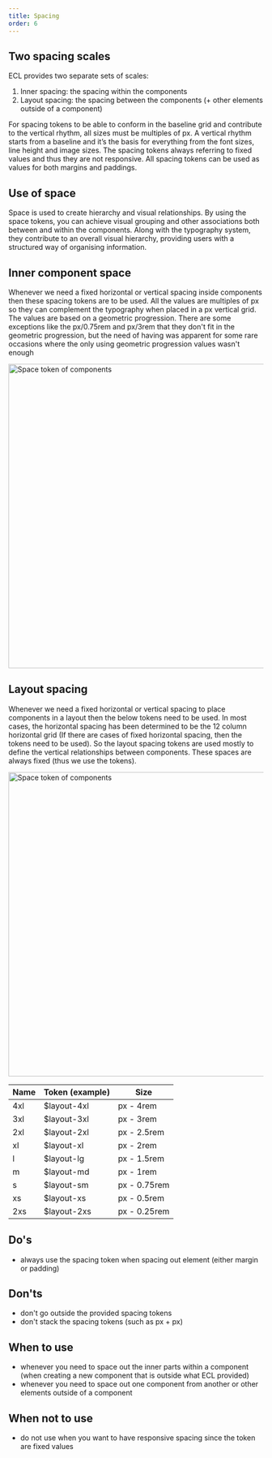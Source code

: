```yaml
---
title: Spacing
order: 6
---
```




## Two spacing scales

ECL provides two separate sets of scales:

1. Inner spacing: the spacing within the components
2. Layout spacing: the spacing between the components (+ other elements outside of a component)

For spacing tokens to be able to conform in the baseline grid and contribute to the vertical rhythm, all sizes must be multiples of <RemToPixels rem="0.25" />px. A vertical rhythm starts from a baseline and it’s the basis for everything from the font sizes, line height and image sizes. The spacing tokens always referring to fixed values and thus they are not responsive. All spacing tokens can be used as values for both margins and paddings.

## Use of space

Space is used to create hierarchy and visual relationships. By using the space tokens, you can achieve visual grouping and other associations both between and within the components. Along with the typography system, they contribute to an overall visual hierarchy, providing users with a structured way of organising information.

## Inner component space

Whenever we need a fixed horizontal or vertical spacing inside components then these spacing tokens are to be used. All the values are multiples of <RemToPixels rem="0.25" />px so they can complement the typography when placed in a <RemToPixels rem="0.25" />px vertical grid. The values are based on a geometric progression. There are some exceptions like the <RemToPixels rem="0.75" />px/0.75rem and <RemToPixels rem="3" />px/3rem that they don't fit in the geometric progression, but the need of having was apparent for some rare occasions where the only using geometric progression values wasn't enough

<img src="https://inno-ecl.s3.amazonaws.com/media/images/EC/Spacing/Spacing%20-%20Inner%20component%20scale.png" srcset="https://inno-ecl.s3.amazonaws.com/media/images/EC/Spacing/Spacing%20-%20Inner%20component%20scale%20-%20Mobile.png 598w, https://inno-ecl.s3.amazonaws.com/media/images/EC/Spacing/Spacing%20-%20Inner%20component%20scale.png 734w" alt="Space token of components" width="600" />

## Layout spacing

Whenever we need a fixed horizontal or vertical spacing to place components in a layout then the below tokens need to be used. In most cases, the horizontal spacing has been determined to be the 12 column horizontal grid (If there are cases of fixed horizontal spacing, then the tokens need to be used). So the layout spacing tokens are used mostly to define the vertical relationships between components. These spaces are always fixed (thus we use the tokens).

<img src="https://inno-ecl.s3.amazonaws.com/media/images/EC/Spacing/Spacing%20-%20Layout%20scale.png" srcset="https://inno-ecl.s3.amazonaws.com/media/images/EC/Spacing/Spacing%20-%20Layout%20scale%20-%20Mobile.png 598w, https://inno-ecl.s3.amazonaws.com/media/images/EC/Spacing/Spacing%20-%20Layout%20scale.png 734w" alt="Space token of components" width="600" />

<!-- prettier-ignore-start -->
| Name | Token (example) | Size                                   |
| ---- | --------------- | -------------------------------------- |
| 4xl  | $layout-4xl     | <RemToPixels rem="4" />px - 4rem       |
| 3xl  | $layout-3xl     | <RemToPixels rem="3" />px - 3rem       |
| 2xl  | $layout-2xl     | <RemToPixels rem="2.5" />px - 2.5rem   |
| xl   | $layout-xl      | <RemToPixels rem="2" />px - 2rem       |
| l    | $layout-lg      | <RemToPixels rem="1.5" />px - 1.5rem   |
| m    | $layout-md      | <RemToPixels rem="1" />px - 1rem       |
| s    | $layout-sm      | <RemToPixels rem="0.75" />px - 0.75rem |
| xs   | $layout-xs      | <RemToPixels rem="0.5" />px - 0.5rem   |
| 2xs  | $layout-2xs     | <RemToPixels rem="0.25" />px - 0.25rem | 
<!-- prettier-ignore-end -->

## Do's

- always use the spacing token when spacing out element (either margin or padding)

## Don'ts

- don't go outside the provided spacing tokens
- don't stack the spacing tokens (such as <RemToPixels rem="0.75" />px + <RemToPixels rem="1" />px)

## When to use

- whenever you need to space out the inner parts within a component (when creating a new component that is outside what ECL provided)
- whenever you need to space out one component from another or other elements outside of a component

## When not to use

- do not use when you want to have responsive spacing since the token are fixed values